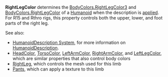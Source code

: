 **RightLegColor** determines the [BodyColors.RightLegColor3](https://create.roblox.com/docs/reference/engine/classes/BodyColors#RightLegColor3) and
[BodyColors.RightLegColor](https://create.roblox.com/docs/reference/engine/classes/BodyColors#RightLegColor) of a [Humanoid](https://create.roblox.com/docs/reference/engine/classes/Humanoid) when the description is
[applied](https://create.roblox.com/docs/reference/engine/classes/Humanoid#ApplyDescription). For R15 and Rthro rigs, this property
controls both the upper, lower, and foot parts of the right leg.

See also:

- [HumanoidDescription System](/avatar/characters/character-customization#humanoiddescription),
  for more information on [HumanoidDescription](https://create.roblox.com/docs/reference/engine/classes/HumanoidDescription).
- [HeadColor](https://create.roblox.com/docs/reference/engine/classes/HumanoidDescription#HeadColor),
  [TorsoColor](https://create.roblox.com/docs/reference/engine/classes/HumanoidDescription#TorsoColor),
  [LeftArmColor](https://create.roblox.com/docs/reference/engine/classes/HumanoidDescription#LeftArmColor),
  [RightArmColor](https://create.roblox.com/docs/reference/engine/classes/HumanoidDescription#RightArmColor), and
  [LeftLegColor](https://create.roblox.com/docs/reference/engine/classes/HumanoidDescription#LeftLegColor), which are similar
  properties that also control body colors
- [RightLeg](https://create.roblox.com/docs/reference/engine/classes/HumanoidDescription#RightLeg), which controls the mesh used
  for this limb
- [Pants](https://create.roblox.com/docs/reference/engine/classes/HumanoidDescription#Pants), which can apply a texture to this
  limb
